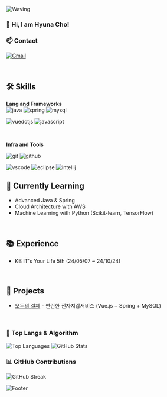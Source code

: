 <!-- Header -->
![Waving]()


<!-- 방문자 수 카운터 -->
<!-- [![Hits](https://hits.seeyoufarm.com/api/count/incr/badge.svg?url=https%3A%2F%2Fgithub.com%2Fsubin4420&count_bg=%2379C83D&title_bg=%23555555&icon=&icon_color=%23E7E7E7&title=hits&edge_flat=false)](https://hits.seeyoufarm.com) -->

### 👋 Hi, I am Hyuna Cho!

### 📫 Contact
[![Gmail](https://img.shields.io/badge/Gmail-EA4335.svg?&style=for-the-badge&logo=gmail&logoColor=white)](mailto:cyj9512@naver.com)
<!--
[![LinkedIn](https://img.shields.io/badge/LinkedIn-0A66C2.svg?&style=for-the-badge&logo=linkedin&logoColor=white)](https://linkedin.com/in/your_linkedin) -->

<br>

## 🛠️ Skills
**Lang and Frameworks**  
![java](https://img.shields.io/badge/java-ffffff.svg?&style=for-the-badge&logo=openjdk&logoColor=black)
![spring](https://img.shields.io/badge/spring-6DB33F.svg?&style=for-the-badge&logo=spring&logoColor=white)
![mysql](https://img.shields.io/badge/mysql-4479A1.svg?&style=for-the-badge&logo=mysql&logoColor=white)
<!-- ![python](https://img.shields.io/badge/python-3776AB.svg?&style=for-the-badge&logo=python&logoColor=white)<br> -->
![vuedotjs](https://img.shields.io/badge/vue.js-4FC08D.svg?&style=for-the-badge&logo=vuedotjs&logoColor=white)
![javascript](https://img.shields.io/badge/javascript-F7DF1E.svg?&style=for-the-badge&logo=javascript&logoColor=white)

<br>

**Infra and Tools**  
<!-- ![linux](https://img.shields.io/badge/linux-FCC624.svg?&style=for-the-badge&logo=linux&logoColor=white) -->
![git](https://img.shields.io/badge/git-F05032.svg?&style=for-the-badge&logo=git&logoColor=white)
![github](https://img.shields.io/badge/github-181717.svg?&style=for-the-badge&logo=github&logoColor=white)
<!-- ![aws](https://img.shields.io/badge/aws-232F3E.svg?&style=for-the-badge&logo=amazonaws&logoColor=white)
![colab](https://img.shields.io/badge/colab-F9AB00.svg?&style=for-the-badge&logo=googlecolab&logoColor=white)<br> -->
![vscode](https://img.shields.io/badge/vscode-007ACC.svg?&style=for-the-badge&logo=visualstudiocode&logoColor=white)
![eclipse](https://img.shields.io/badge/eclipse-2C2255.svg?&style=for-the-badge&logo=eclipseide&logoColor=white)
![intellij](https://img.shields.io/badge/intellij-000000.svg?&style=for-the-badge&logo=intellijidea&logoColor=white)
<br>

## 🌱 Currently Learning
- Advanced Java & Spring
- Cloud Architecture with AWS
- Machine Learning with Python (Scikit-learn, TensorFlow)
<br>

## 📚 Experience
- KB IT's Your Life 5th (24/05/07 ~ 24/10/24)
<br>

## 🔗 Projects
- [모두의 결제](https://github.com/hyunaday/front) - 편린한 전자지갑서비스 (Vue.js + Spring + MySQL)

<br>


### 🚌 Top Langs & Algorithm
![Top Languages](https://github-readme-stats.vercel.app/api/top-langs/?username=hyunaday&layout=compact&theme=radical)
![GitHub Stats](https://github-readme-stats.vercel.app/api?username=hyunaday&show_icons=true&theme=radical)

### 📊 GitHub Contributions
![GitHub Streak](https://github-readme-streak-stats.herokuapp.com/?user=hyunaday&theme=radical)

<!-- Footer -->
![Footer](https://capsule-render.vercel.app/api?type=waving&section=footer&height=150&color=gradient)
